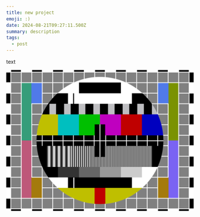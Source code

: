 ```yaml
---
title: new project
emoji: :)
date: 2024-08-21T09:27:11.500Z
summary: description
tags:
  - post
---
```

t﻿ext

![](/src/assets/img/philips_pm5544.svg)